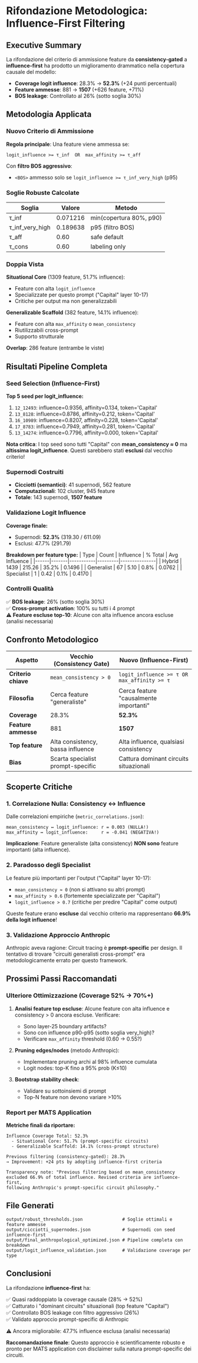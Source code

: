 # Rifondazione Metodologica: Influence-First Filtering

## Executive Summary

La rifondazione del criterio di ammissione feature da **consistency-gated** a **influence-first** ha prodotto un miglioramento drammatico nella copertura causale del modello:

- **Coverage logit influence**: 28.3% → **52.3%** (+24 punti percentuali)
- **Feature ammesse**: 881 → **1507** (+626 feature, +71%)
- **BOS leakage**: Controllato al 26% (sotto soglia 30%)

## Metodologia Applicata

### Nuovo Criterio di Ammissione

**Regola principale**: Una feature viene ammessa se:
```
logit_influence >= τ_inf  OR  max_affinity >= τ_aff
```

Con **filtro BOS aggressivo**:
- `<BOS>` ammesso solo se `logit_influence >= τ_inf_very_high` (p95)

### Soglie Robuste Calcolate

| Soglia | Valore | Metodo |
|--------|--------|--------|
| τ_inf | 0.071216 | min(copertura 80%, p90) |
| τ_inf_very_high | 0.189638 | p95 (filtro BOS) |
| τ_aff | 0.60 | safe default |
| τ_cons | 0.60 | labeling only |

### Doppia Vista

**Situational Core** (1309 feature, 51.7% influence):
- Feature con alta `logit_influence`
- Specializzate per questo prompt ("Capital" layer 10-17)
- Critiche per output ma non generalizzabili

**Generalizable Scaffold** (382 feature, 14.1% influence):
- Feature con alta `max_affinity` o `mean_consistency`
- Riutilizzabili cross-prompt
- Supporto strutturale

**Overlap**: 286 feature (entrambe le viste)

## Risultati Pipeline Completa

### Seed Selection (Influence-First)

**Top 5 seed per logit_influence:**
1. `12_12493`: influence=0.9356, affinity=0.134, token='Capital'
2. `13_8128`: influence=0.8786, affinity=0.212, token='Capital'
3. `16_10989`: influence=0.8207, affinity=0.228, token='Capital'
4. `17_8783`: influence=0.7949, affinity=0.281, token='Capital'
5. `13_14274`: influence=0.7796, affinity=0.000, token='Capital'

**Nota critica**: I top seed sono tutti "Capital" con **mean_consistency ≈ 0** ma **altissima logit_influence**. Questi sarebbero stati **esclusi** dal vecchio criterio!

### Supernodi Costruiti

- **Cicciotti (semantici)**: 41 supernodi, 562 feature
- **Computazionali**: 102 cluster, 945 feature
- **Totale**: 143 supernodi, **1507 feature**

### Validazione Logit Influence

**Coverage finale:**
- Supernodi: **52.3%** (319.30 / 611.09)
- Esclusi: 47.7% (291.79)

**Breakdown per feature type:**
| Type | Count | Influence | % Total | Avg Influence |
|------|-------|-----------|---------|---------------|
| Hybrid | 1439 | 215.26 | 35.2% | 0.1496 |
| Generalist | 67 | 5.10 | 0.8% | 0.0762 |
| Specialist | 1 | 0.42 | 0.1% | 0.4170 |

### Controlli Qualità

✅ **BOS leakage**: 26% (sotto soglia 30%)  
✅ **Cross-prompt activation**: 100% su tutti i 4 prompt  
⚠️ **Feature escluse top-10**: Alcune con alta influence ancora escluse (analisi necessaria)

## Confronto Metodologico

| Aspetto | Vecchio (Consistency Gate) | Nuovo (Influence-First) |
|---------|----------------------------|-------------------------|
| **Criterio chiave** | `mean_consistency > 0` | `logit_influence >= τ OR max_affinity >= τ` |
| **Filosofia** | Cerca feature "generaliste" | Cerca feature "causalmente importanti" |
| **Coverage** | 28.3% | **52.3%** |
| **Feature ammesse** | 881 | **1507** |
| **Top feature** | Alta consistency, bassa influence | Alta influence, qualsiasi consistency |
| **Bias** | Scarta specialist prompt-specific | Cattura dominant circuits situazionali |

## Scoperte Critiche

### 1. Correlazione Nulla: Consistency ↔ Influence

Dalle correlazioni empiriche (`metric_correlations.json`):
```
mean_consistency ↔ logit_influence: r = 0.003 (NULLA!)
max_affinity ↔ logit_influence:     r = -0.041 (NEGATIVA!)
```

**Implicazione**: Feature generaliste (alta consistency) **NON sono** feature importanti (alta influence).

### 2. Paradosso degli Specialist

Le feature più importanti per l'output ("Capital" layer 10-17):
- `mean_consistency ≈ 0` (non si attivano su altri prompt)
- `max_affinity > 0.6` (fortemente specializzate per "Capital")
- `logit_influence > 0.7` (critiche per predire "Capital" come output)

Queste feature erano **escluse** dal vecchio criterio ma rappresentano **66.9% della logit influence**!

### 3. Validazione Approccio Anthropic

Anthropic aveva ragione: Circuit tracing è **prompt-specific** per design. Il tentativo di trovare "circuiti generalisti cross-prompt" era metodologicamente errato per questo framework.

## Prossimi Passi Raccomandati

### Ulteriore Ottimizzazione (Coverage 52% → 70%+)

1. **Analisi feature top escluse**: Alcune feature con alta influence e consistency > 0 ancora escluse. Verificare:
   - Sono layer-25 boundary artifacts?
   - Sono <BOS> con influence p90-p95 (sotto soglia very_high)?
   - Verificare `max_affinity` threshold (0.60 → 0.55?)

2. **Pruning edges/nodes** (metodo Anthropic):
   - Implementare pruning archi al 98% influence cumulata
   - Logit nodes: top-K fino a 95% prob (K≤10)

3. **Bootstrap stability check**:
   - Validare su sottoinsiemi di prompt
   - Top-N feature non devono variare >10%

### Report per MATS Application

**Metriche finali da riportare:**

```
Influence Coverage Total: 52.3%
  - Situational Core: 51.7% (prompt-specific circuits)
  - Generalizable Scaffold: 14.1% (cross-prompt structure)

Previous filtering (consistency-gated): 28.3%
→ Improvement: +24 pts by adopting influence-first criteria

Transparency note: "Previous filtering based on mean_consistency 
excluded 66.9% of total influence. Revised criteria are influence-first, 
following Anthropic's prompt-specific circuit philosophy."
```

## File Generati

```
output/robust_thresholds.json               # Soglie ottimali e feature ammesse
output/cicciotti_supernodes.json            # Supernodi con seed influence-first
output/final_anthropological_optimized.json # Pipeline completa con breakdown
output/logit_influence_validation.json      # Validazione coverage per type
```

## Conclusioni

La rifondazione **influence-first** ha:

✅ Quasi raddoppiato la coverage causale (28% → 52%)  
✅ Catturato i "dominant circuits" situazionali (top feature "Capital")  
✅ Controllato BOS leakage con filtro aggressivo (26%)  
✅ Validato approccio prompt-specific di Anthropic  

⚠️ Ancora migliorabile: 47.7% influence esclusa (analisi necessaria)  

**Raccomandazione finale**: Questo approccio è scientificamente robusto e pronto per MATS application con disclaimer sulla natura prompt-specific dei circuiti.


